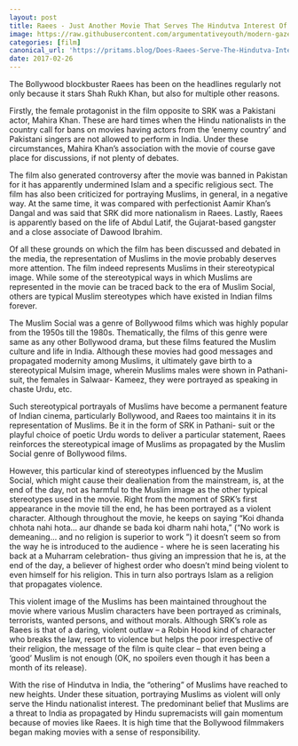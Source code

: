 ```yaml
---
layout: post
title: Raees - Just Another Movie That Serves The Hindutva Interest Of Making Muslims The “Other”
image: https://raw.githubusercontent.com/argumentativeyouth/modern-gaze/master/assets/img/raees-review-modern-gaze.jpg
categories: [film]
canonical_url: 'https://pritams.blog/Does-Raees-Serve-The-Hindutva-Interest-Of-Making-Muslims-The-Other/'
date: 2017-02-26
---
```


The Bollywood blockbuster Raees has been on the headlines regularly not only because it stars Shah Rukh Khan, but also for multiple other reasons.

Firstly, the female protagonist in the film opposite to SRK was a Pakistani actor, Mahira Khan. These are hard times when the Hindu nationalists in the country call for bans on movies having actors from the ‘enemy country’ and Pakistani singers are not allowed to perform in India. Under these circumstances, Mahira Khan’s association with the movie of course gave place for discussions, if not plenty of debates.

The film also generated controversy after the movie was banned in Pakistan for it has apparently undermined Islam and a specific religious sect. The film has also been criticized for portraying Muslims, in general, in a negative way. At the same time, it was compared with perfectionist Aamir Khan’s Dangal and was said that SRK did more nationalism in Raees. Lastly, Raees is apparently based on the life of Abdul Latif, the Gujarat-based gangster and a close associate of Dawood Ibrahim.

 

Of all these grounds on which the film has been discussed and debated in the media, the representation of Muslims in the movie probably deserves more attention. The film indeed represents Muslims in their stereotypical image. While some of the stereotypical ways in which Muslims are represented in the movie can be traced back to the era of Muslim Social, others are typical Muslim stereotypes which have existed in Indian films forever.

The Muslim Social was a genre of Bollywood films which was highly popular from the 1950s till the 1980s. Thematically, the films of this genre were same as any other Bollywood drama, but these films featured the Muslim culture and life in India.  Although these movies had good messages and propagated modernity among Muslims, it ultimately gave birth to a stereotypical Mulsim image, wherein Muslims males were shown in Pathani-suit, the females in Salwaar- Kameez, they were portrayed as speaking in chaste Urdu, etc.

Such stereotypical portrayals of Muslims have become a permanent feature of Indian cinema, particularly Bollywood, and Raees too maintains it in its representation of Muslims. Be it in the form of SRK in Pathani- suit or the playful choice of poetic Urdu words to deliver a particular statement, Raees reinforces the stereotypical image of Muslims as propagated by the Muslim Social genre of Bollywood films.

However, this particular kind of stereotypes influenced by the Muslim Social, which might cause their dealienation from the mainstream, is, at the end of the day, not as harmful to the Muslim image as the other typical stereotypes used in the movie. Right from the moment of SRK’s first appearance in the movie till the end, he has been portrayed as a violent character. Although throughout the movie, he keeps on saying “Koi  dhanda  chhota  nahi  hota… aur  dhande  se  bada  koi  dharm  nahi  hota,” (“No work is demeaning… and no religion is superior to work ”) it doesn’t seem so from the way he is introduced to the audience - where he is seen lacerating his back at a Muharram celebration- thus giving an impression that he is, at the end of the day, a believer of highest order who doesn’t mind being violent to even himself for his religion. This in turn also portrays Islam as a religion that propagates violence. 

This violent image of the Muslims has been maintained throughout the movie where various Muslim characters have been portrayed as criminals, terrorists, wanted persons, and without morals. Although SRK’s role as Raees is that of a daring, violent outlaw – a Robin Hood kind of character who breaks the law, resort to violence but helps the poor irrespective of their religion, the message of the film is quite clear – that even being a ‘good’ Muslim is not enough (OK, no spoilers even though it has been a month of its release).

With the rise of Hindutva in India, the “othering” of Muslims have reached to new heights. Under these situation, portraying Muslims as violent will only serve the Hindu nationalist interest. The predominant belief that Muslims are a threat to India as propagated by Hindu supremacists will gain momentum because of movies like Raees. It is high time that the Bollywood filmmakers began making movies with a sense of responsibility.
